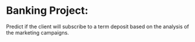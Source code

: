 # Banking Project: 

Predict if the client will subscribe to a term deposit based on the analysis of the marketing  campaigns.
